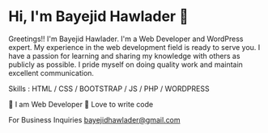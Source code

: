 # Hi, I'm Bayejid Hawlader 👋
Greetings!!
I'm Bayejid Hawlader. I'm a Web Developer and WordPress expert. My experience in the web development field is ready to serve you. I have a passion for learning and sharing my knowledge with others as publicly as possible. I pride myself on doing quality work and maintain excellent communication.

Skills : HTML / CSS / BOOTSTRAP / JS / PHP / WORDPRESS

👑 I am Web Developer
🧨 Love to write code


For Business Inquiries
bayejidhawlader@gmail.com
